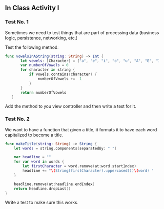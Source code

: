 ## In Class Activity I

### Test No. 1

Sometimes we need to test things that are part of processing data (business logic, persistence, networking, etc.)

Test the following method:

```Swift
func vowelsInAString(string: String) -> Int {
       let vowels: [Character] = ["a", "e", "i", "o", "u", "A", "E", "I", "O", "U"]
       var numberOfVowels = 0
       for character in string {
           if vowels.contains(character) {
               numberOfVowels +=  1
           }
       }
       return numberOfVowels
   }
```

Add the method to you view controller and then write a test for it.

### Test No. 2

We want to have a function that given a title, it formats it to have each word capitalized to become a title.

```Swift
func makeTitle(string: String) -> String {
    let words = string.components(separatedBy: " ")

    var headline = ""
    for var word in words {
        let firstCharacter = word.remove(at:word.startIndex)
        headline += "\(String(firstCharacter).uppercased())\(word) "
    }

    headline.remove(at:headline.endIndex)
    return headline.dropLast()
}
```

Write a test to make sure this works.
